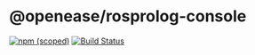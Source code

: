 # @openease/rosprolog-console

[![npm (scoped)](https://img.shields.io/npm/v/openease/rosprolog-console.svg)](https://www.npmjs.com/package/openease/rosprolog-console)
[![Build Status](https://travis-ci.org/ease-crc/rosprolog-js-console.svg?branch=master)](https://travis-ci.org/ease-crc/rosprolog-js-console)
